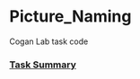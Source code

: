 # Picture_Naming
Cogan Lab task code

### [Task Summary](https://duke.box.com/s/13ivzv28oifd3yfej430kbv3z7bnkh2i)

